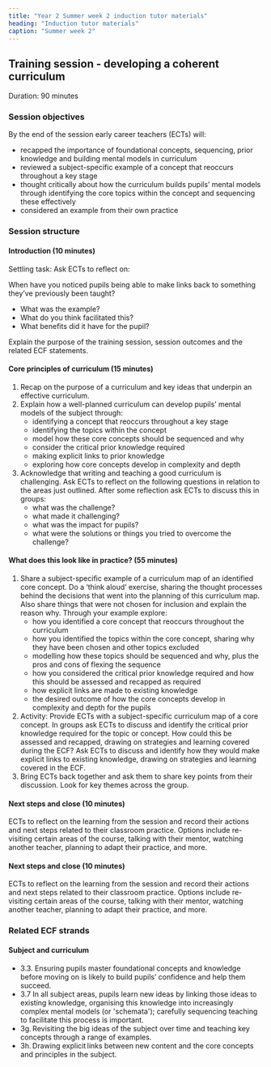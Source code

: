 ```yaml
---
title: "Year 2 Summer week 2 induction tutor materials"
heading: "Induction tutor materials"
caption: "Summer week 2"
---
```


## Training session - developing a coherent curriculum

Duration: 90 minutes

### Session objectives

By the end of the session early career teachers (ECTs) will:

- recapped the importance of foundational concepts, sequencing, prior knowledge and building mental models in curriculum   
- reviewed a subject-specific example of a concept that reoccurs throughout a key stage 
- thought critically about how the curriculum builds pupils’ mental models through identifying the core topics within the concept and sequencing these effectively 
- considered an example from their own practice   

### Session structure

#### Introduction (10 minutes) 

Settling task: Ask ECTs to reflect on: 

When have you noticed pupils being able to make links back to something they’ve previously been taught?  

- What was the example?  
- What do you think facilitated this?  
- What benefits did it have for the pupil? 

Explain the purpose of the training session, session outcomes and the related ECF statements. 

#### Core principles of curriculum (15 minutes)

1. Recap on the purpose of a curriculum and key ideas that underpin an effective curriculum.  
2. Explain how a well-planned curriculum can develop pupils’ mental models of the subject through: 
    - identifying a concept that reoccurs throughout a key stage   
    - identifying the topics within the concept  
    - model how these core concepts should be sequenced and why 
    - consider the critical prior knowledge required 
    - making explicit links to prior knowledge 
    - exploring how core concepts develop in complexity and depth 
3. Acknowledge that writing and teaching a good curriculum is challenging. Ask ECTs to reflect on the following questions in relation to the areas just outlined. After some reflection ask ECTs to discuss this in groups:
    - what was the challenge? 
    - what made it challenging? 
    - what was the impact for pupils? 
    - what were the solutions or things you tried to overcome the challenge? 

#### What does this look like in practice? (55 minutes)

1. Share a subject-specific example of a curriculum map of an identified core concept. Do a ‘think aloud’ exercise, sharing the thought processes behind the decisions that went into the planning of this curriculum map. Also share things that were not chosen for inclusion and explain the reason why. Through your example explore: 
    - how you identified a core concept that reoccurs throughout the curriculum 
    - how you identified the topics within the core concept, sharing why they have been chosen and other topics excluded 
    - modelling how these topics should be sequenced and why, plus the pros and cons of flexing the sequence 
    - how you considered the critical prior knowledge required and how this should be assessed and recapped as required  
    - how explicit links are made to existing knowledge  
    - the desired outcome of how the core concepts develop in complexity and depth for the pupils 
2. Activity: Provide ECTs with a subject-specific curriculum map of a core concept. In groups ask ECTs to discuss and identify the critical prior knowledge required for the topic or concept. How could this be assessed and recapped, drawing on strategies and learning covered during the ECF? Ask ECTs to discuss and identify how they would make explicit links to existing knowledge, drawing on strategies and learning covered in the ECF. 
3. Bring ECTs back together and ask them to share key points from their discussion. Look for key themes across the group. 

#### Next steps and close (10 minutes)

ECTs to reflect on the learning from the session and record their actions and next steps related to their classroom practice. Options include re-visiting certain areas of the course, talking with their mentor, watching another teacher, planning to adapt their practice, and more.  

#### Next steps and close (10 minutes) 

 ECTs to reflect on the learning from the session and record their actions and next steps related to their classroom practice. Options include re-visiting certain areas of the course, talking with their mentor, watching another teacher, planning to adapt their practice, and more.

### Related ECF strands

#### Subject and curriculum  

- 3.3. Ensuring pupils master foundational concepts and knowledge before moving on is likely to build pupils’ confidence and help them succeed.  
- 3.7 In all subject areas, pupils learn new ideas by linking those ideas to existing knowledge, organising this knowledge into increasingly complex mental models (or 'schemata'); carefully sequencing teaching to facilitate this process is important. 
- 3g. Revisiting the big ideas of the subject over time and teaching key concepts through a range of examples.    
- 3h. Drawing explicit links between new content and the core concepts and principles in the subject.  